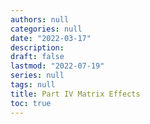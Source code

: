 ```yaml
---
authors: null
categories: null
date: "2022-03-17"
description: 
draft: false
lastmod: "2022-07-19"
series: null
tags: null
title: Part IV Matrix Effects
toc: true
---
```




<!--more-->

